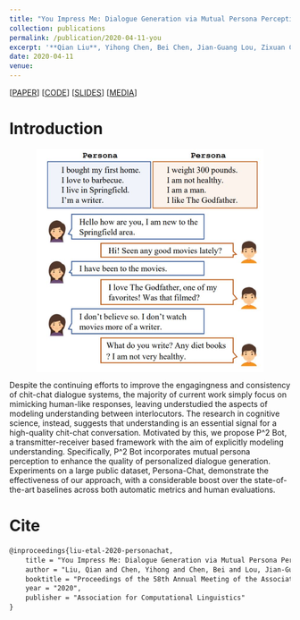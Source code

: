 ```yaml
---
title: "You Impress Me: Dialogue Generation via Mutual Persona Perception"
collection: publications
permalink: /publication/2020-04-11-you
excerpt: '**Qian Liu**, Yihong Chen, Bei Chen, Jian-Guang Lou, Zixuan Chen, Bin Zhou, Dongmei Zhang<br>In *Fifty-eighth Annual Meeting of the Association for Computational Linguistics (**ACL-2020**)*'
date: 2020-04-11
venue:
---
```


\[[PAPER](https://arxiv.org/pdf/2004.05388.pdf)\] \[[CODE](https://github.com/SivilTaram/Persona-Dialogue-Generation)\] \[[SLIDES](/files/you-slides.pdf)\] \[[MEDIA](https://mp.weixin.qq.com/s/Do_swfjTNi9Kf23E8LJb6A)\]

Introduction
===

<div style="width:100%;">
    <img src="/images/you-demo.JPG" style=" display: block;height:400px;vertical-align: middle;margin-left: auto;margin-right: auto;">
</div>


Despite the continuing efforts to improve the engagingness and consistency of chit-chat dialogue systems, the majority of current work simply focus on mimicking human-like responses, leaving understudied the aspects of modeling understanding between interlocutors. The research in cognitive science, instead, suggests that understanding is an essential signal for a high-quality chit-chat conversation. Motivated by this, we propose P^2 Bot, a transmitter-receiver based framework with the aim of explicitly modeling understanding. Specifically, P^2 Bot incorporates mutual persona perception to enhance the quality of personalized dialogue generation. Experiments on a large public dataset, Persona-Chat, demonstrate the effectiveness of our approach, with a considerable boost over the state-of-the-art baselines across both automatic metrics and human evaluations.

Cite
===

```latex
@inproceedings{liu-etal-2020-personachat,
    title = "You Impress Me: Dialogue Generation via Mutual Persona Perception",
    author = "Liu, Qian and Chen, Yihong and Chen, Bei and Lou, Jian-Guang and Chen, Zixuan and Zhou, Bin and Zhang, Dongmei",
    booktitle = "Proceedings of the 58th Annual Meeting of the Association for Computational Linguistics",
    year = "2020",
    publisher = "Association for Computational Linguistics"
}
```